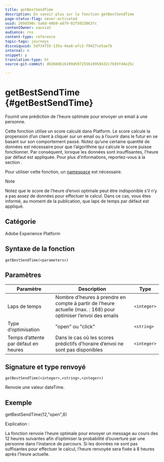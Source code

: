 ```yaml
---
title: getBestSendTime
description: En savoir plus sur la fonction getBestSendTime
page-status-flag: never-activated
uuid: 269d590c-5a6d-40b9-a879-02f5033863fc
contentOwner: sauviat
audience: rns
content-type: reference
topic-tags: journeys
discoiquuid: 5df34f55-135a-4ea8-afc2-f9427ce5ae7b
internal: n
snippet: y
translation-type: ht
source-git-commit: d6360d616199d597255610959432c7b93fd4e25c

---
```



# getBestSendTime {#getBestSendTime}

Fournit une prédiction de l’heure optimale pour envoyer un email à une personne.

Cette fonction utilise un score calculé dans Platform. Le score calcule la propension d’un client à cliquer sur un email ou à l’ouvrir dans le futur en se basant sur son comportement passé. Notez qu’une certaine quantité de données est nécessaire pour que l’algorithme qui calcule le score puisse fonctionner. Par conséquent, lorsque les données sont insuffisantes, l’heure par défaut est appliquée. Pour plus d’informations, reportez-vous à la section [](../building-journeys/wait-activity.md).

Pour utiliser cette fonction, un [namespace](../event/selecting-the-namespace.md) est nécessaire.

>[!NOTE]
>
>Notez que le score de l’heure d’envoi optimale peut être indisponible s’il n’y a pas assez de données pour effectuer le calcul. Dans ce cas, vous êtes informé, au moment de la publication, que laps de temps par défaut est appliqué.

## Catégorie

Adobe Experience Platform

## Syntaxe de la fonction

`getBestSendTime(<parameters>)`

## Paramètres

| Paramètre | Description | Type |
|--- |--- |--- |
| Laps de temps | Nombre d’heures à prendre en compte à partir de l’heure actuelle (max. : 168) pour optimiser l’envoi des emails | `<integer>` |
| Type d’optimisation | &quot;open&quot; ou &quot;click&quot; | `<string>` |
| Temps d’attente par défaut en heures | Dans le cas où les scores prédictifs d’horaire d’envoi ne sont pas disponibles | `<integer>` |

## Signature et type renvoyé

`getBestSendTime(<integer>,<string>,<integer>)`

Renvoie une valeur dateTime.

## Exemple 

getBestSendTime(12,&quot;open&quot;,8)

Explication :

La fonction renvoie l’heure optimale pour envoyer un message au cours des 12 heures suivantes afin d’optimiser la probabilité d’ouverture par une personne dans l’instance de parcours. Si les données ne sont pas suffisantes pour effectuer le calcul, l’heure renvoyée sera fixée à 8 heures après l’heure actuelle.
